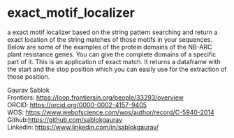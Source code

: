 # exact_motif_localizer
a exact motif localizer based on the string pattern searching and return a exact location of the string matches of those motifs in your sequences. Below are some of the examples of the protein domains of the NB-ARC plant resistance genes. You can give the complete domains of a specific part of it. This is an application of exact match. It returns a dataframe with the start and the stop position which you can easily use for the extraction of those position. 

Gaurav Sablok \
Frontiers: https://loop.frontiersin.org/people/33293/overview \
ORCID: https://orcid.org/0000-0002-4157-9405 \
WOS: https://www.webofscience.com/wos/author/record/C-5940-2014 \
Github:https://github.com/sablokgaurav \
Linkedin: https://www.linkedin.com/in/sablokgaurav/ 
